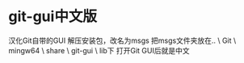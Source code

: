 # git-gui中文版
汉化Git自带的GUI
解压安装包，改名为msgs
把msgs文件夹放在.. \ Git \ mingw64 \ share \ git-gui \ lib下
打开Git GUI后就是中文
